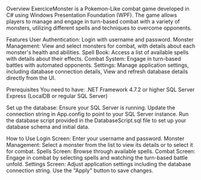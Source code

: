 Overview
ExerciceMonster is a Pokemon-Like combat game developed in C# using Windows Presentation Foundation (WPF). The game allows players to manage and engage in turn-based combat with a variety of monsters, utilizing different spells and techniques to overcome opponents.

Features
User Authentication: Login with username and password.
Monster Management: View and select monsters for combat, with details about each monster's health and abilities.
Spell Book: Access a list of available spells with details about their effects.
Combat System: Engage in turn-based battles with automated opponents.
Settings: Manage application settings, including database connection details, View and refresh database details directly from the UI.

Prerequisites
You need to have:
.NET Framework 4.7.2 or higher
SQL Server Express (LocalDB or regular SQL Server)

Set up the database:
Ensure your SQL Server is running.
Update the connection string in App.config to point to your SQL Server instance.
Run the database script provided in the DatabaseScript.sql file to set up your database schema and initial data.


How to Use
Login Screen: Enter your username and password.
Monster Management: Select a monster from the list to view its details or to select it for combat.
Spells Screen: Browse through available spells.
Combat Screen: Engage in combat by selecting spells and watching the turn-based battle unfold.
Settings Screen: Adjust application settings including the database connection string. Use the "Apply" button to save changes.
